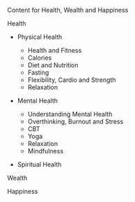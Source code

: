 Content for Health, Wealth and Happiness

Health
- Physical Health
  - Health and Fitness
  - Calories
  - Diet and Nutrition 
  - Fasting
  - Flexibility, Cardio and Strength
  - Relaxation

- Mental Health
  - Understanding Mental Health
  - Overthinking, Burnout and Stress
  - CBT
  - Yoga
  - Relaxation
  - Mindfulness

- Spiritual Health

Wealth

Happiness
